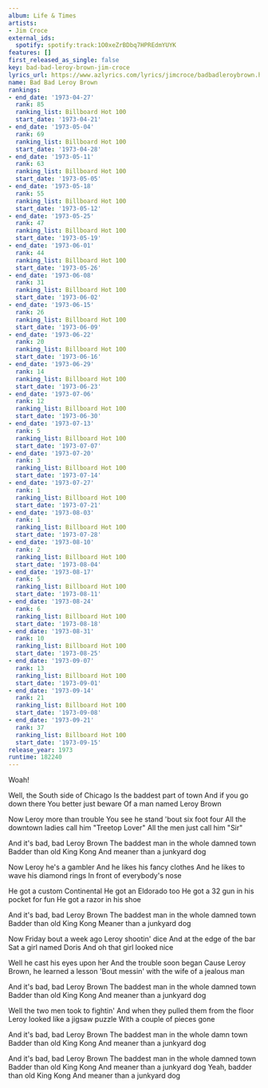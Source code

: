 ```yaml
---
album: Life & Times
artists:
- Jim Croce
external_ids:
  spotify: spotify:track:1O0xeZrBDbq7HPREdmYUYK
features: []
first_released_as_single: false
key: bad-bad-leroy-brown-jim-croce
lyrics_url: https://www.azlyrics.com/lyrics/jimcroce/badbadleroybrown.html
name: Bad Bad Leroy Brown
rankings:
- end_date: '1973-04-27'
  rank: 85
  ranking_list: Billboard Hot 100
  start_date: '1973-04-21'
- end_date: '1973-05-04'
  rank: 69
  ranking_list: Billboard Hot 100
  start_date: '1973-04-28'
- end_date: '1973-05-11'
  rank: 63
  ranking_list: Billboard Hot 100
  start_date: '1973-05-05'
- end_date: '1973-05-18'
  rank: 55
  ranking_list: Billboard Hot 100
  start_date: '1973-05-12'
- end_date: '1973-05-25'
  rank: 47
  ranking_list: Billboard Hot 100
  start_date: '1973-05-19'
- end_date: '1973-06-01'
  rank: 44
  ranking_list: Billboard Hot 100
  start_date: '1973-05-26'
- end_date: '1973-06-08'
  rank: 31
  ranking_list: Billboard Hot 100
  start_date: '1973-06-02'
- end_date: '1973-06-15'
  rank: 26
  ranking_list: Billboard Hot 100
  start_date: '1973-06-09'
- end_date: '1973-06-22'
  rank: 20
  ranking_list: Billboard Hot 100
  start_date: '1973-06-16'
- end_date: '1973-06-29'
  rank: 14
  ranking_list: Billboard Hot 100
  start_date: '1973-06-23'
- end_date: '1973-07-06'
  rank: 12
  ranking_list: Billboard Hot 100
  start_date: '1973-06-30'
- end_date: '1973-07-13'
  rank: 5
  ranking_list: Billboard Hot 100
  start_date: '1973-07-07'
- end_date: '1973-07-20'
  rank: 3
  ranking_list: Billboard Hot 100
  start_date: '1973-07-14'
- end_date: '1973-07-27'
  rank: 1
  ranking_list: Billboard Hot 100
  start_date: '1973-07-21'
- end_date: '1973-08-03'
  rank: 1
  ranking_list: Billboard Hot 100
  start_date: '1973-07-28'
- end_date: '1973-08-10'
  rank: 2
  ranking_list: Billboard Hot 100
  start_date: '1973-08-04'
- end_date: '1973-08-17'
  rank: 5
  ranking_list: Billboard Hot 100
  start_date: '1973-08-11'
- end_date: '1973-08-24'
  rank: 6
  ranking_list: Billboard Hot 100
  start_date: '1973-08-18'
- end_date: '1973-08-31'
  rank: 10
  ranking_list: Billboard Hot 100
  start_date: '1973-08-25'
- end_date: '1973-09-07'
  rank: 13
  ranking_list: Billboard Hot 100
  start_date: '1973-09-01'
- end_date: '1973-09-14'
  rank: 21
  ranking_list: Billboard Hot 100
  start_date: '1973-09-08'
- end_date: '1973-09-21'
  rank: 37
  ranking_list: Billboard Hot 100
  start_date: '1973-09-15'
release_year: 1973
runtime: 182240
---
```

Woah!

Well, the South side of Chicago
Is the baddest part of town
And if you go down there
You better just beware
Of a man named Leroy Brown

Now Leroy more than trouble
You see he stand 'bout six foot four
All the downtown ladies call him "Treetop Lover"
All the men just call him "Sir"

And it's bad, bad Leroy Brown
The baddest man in the whole damned town
Badder than old King Kong
And meaner than a junkyard dog

Now Leroy he's a gambler
And he likes his fancy clothes
And he likes to wave his diamond rings
In front of everybody's nose

He got a custom Continental
He got an Eldorado too
He got a 32 gun in his pocket for fun
He got a razor in his shoe

And it's bad, bad Leroy Brown
The baddest man in the whole damned town
Badder than old King Kong
Meaner than a junkyard dog

Now Friday bout a week ago
Leroy shootin' dice
And at the edge of the bar
Sat a girl named Doris
And oh that girl looked nice

Well he cast his eyes upon her
And the trouble soon began
Cause Leroy Brown, he learned a lesson
'Bout messin' with the wife of a jealous man

And it's bad, bad Leroy Brown
The baddest man in the whole damned town
Badder than old King Kong
And meaner than a junkyard dog

Well the two men took to fightin'
And when they pulled them from the floor
Leroy looked like a jigsaw puzzle
With a couple of pieces gone

And it's bad, bad Leroy Brown
The baddest man in the whole damn town
Badder than old King Kong
And meaner than a junkyard dog

And it's bad, bad Leroy Brown
The baddest man in the whole damned town
Badder than old King Kong
And meaner than a junkyard dog
Yeah, badder than old King Kong
And meaner than a junkyard dog
